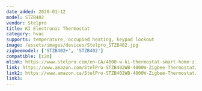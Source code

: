 ```yaml
---
date_added: 2020-01-12
model: STZB402
vendor: Stelpro
title: KI Electronic Thermostat
category: hvac
supports: temperature, occupied heating, keypad lockout
image: /assets/images/devices/Stelpro_STZB402.jpg
zigbeemodel: ['STZB402+', 'STZB402']
compatible: [z2m]
mlink: https://www.stelpro.com/en-CA/4000-w-ki-thermostat-smart-home-zigbee
link: https://www.amazon.com/StelPro-STZB402WB-4000W-Zigbee-Thermostat/dp/B01M645P7H
link2: https://www.amazon.ca/StelPro-STZB402WB-4000W-Zigbee-Thermostat/dp/B01M645P7H
link3: 
---
```

